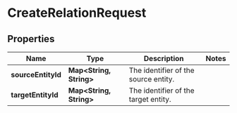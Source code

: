 

# CreateRelationRequest

## Properties

Name | Type | Description | Notes
------------ | ------------- | ------------- | -------------
**sourceEntityId** | **Map&lt;String, String&gt;** | The identifier of the source entity. | 
**targetEntityId** | **Map&lt;String, String&gt;** | The identifier of the target entity. | 



